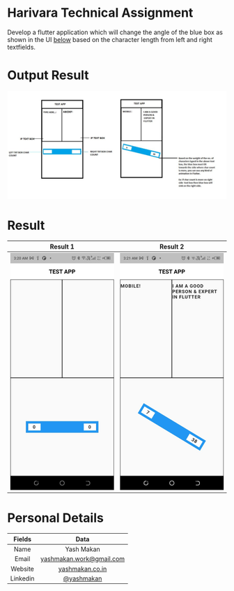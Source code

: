 # Harivara Technical Assignment

Develop a flutter application which will change the angle of the blue box as shown in the UI [below](#output-result) based on the character length from left and right textfields.

# Output Result
![Output Result](screenshots/test.jpeg)

# Result
Result 1                   |  Result 2
:-------------------------:|:-------------------------:
![result 1](screenshots/result-0.jpeg)  |  ![result 2](screenshots/result-1.jpeg)

# Personal Details
Fields                     |  Data
:-------------------------:|:-------------------------:
Name                       |  Yash Makan
Email                      |  [yashmakan.work@gmail.com](mailto:yashmakan.work@gmail.com)
Website                    |  [yashmakan.co.in](https://yashmakan.co.in/)
Linkedin                   |  [@yashmakan](https://www.linkedin.com/in/yashmakan/)